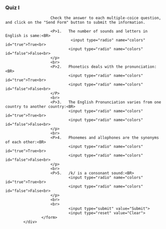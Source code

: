 <div class="content">
                    <h3> Quiz I</h3>
                    <form method="post" action="mailto:george.1gautam@gmail.com?subject=Vocabulary Quiz 1" enctype="text/plain" class="test1">

                        Check the answer to each multiple-coice question, and click on the "Send Form" button to submit the information.
                        
                        <P>1.	The number of sounds and letters in English is same:<BR>
                                 <input type="radio" name="colors" id="true">True<br>
                                <input type="radio" name="colors" id="false">False<br>
                        </p>
                        <br>
                        <P>2.	Phonetics deals with the pronunciation:<BR>
                                <input type="radio" name="colors" id="true">True<br>
                                <input type="radio" name="colors" id="false">False<br>
                        </P>
                        <br>
                        <P>3.	The English Pronunciation varies from one country to another country:<BR>
                                <input type="radio" name="colors" id="true">True<br>
                                <input type="radio" name="colors" id="false">False<br>
                        </p>
                        <br>
                        <P>4.	Phonemes and allophones are the synonyms of each other:<BR>
                                <input type="radio" name="colors" id="true">True<br>
                                <input type="radio" name="colors" id="false">False<br>
                        </p>
                        <br>
                        <P>5.	/k/ is a consonant sound:<BR>
                                <input type="radio" name="colors" id="true">True<br>
                                <input type="radio" name="colors" id="false">False<br>
                        </p>
                        <br>
                        <br>
                                <input type="submit" value="Submit">
                                <input type="reset" value="Clear">
                    </form>
            </div>
